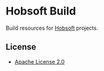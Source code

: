 Hobsoft Build
=============

Build resources for [Hobsoft](http://www.hobsoft.org/) projects.

License
-------

* [Apache License 2.0](http://www.apache.org/licenses/LICENSE-2.0.html)
